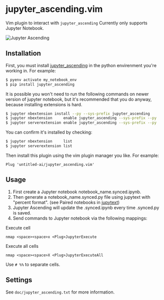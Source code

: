 # jupyter_ascending.vim

Vim plugin to interact with `jupyter_ascending`
Currently only supports Jupyter Notebook.

![Jupyter Ascending](./media/simple_jupyter_ascending.gif)


## Installation

First, you must install [jupyter_ascending](https://github.com/quantum-booty/jupyter_ascending) in the python envirenment you're working in. For example:
```bash
$ pyenv activate my_notebook_env
$ pip install jupyter_ascending
```

It is possible you won't need to run the following commands on newer version of jupyter notebook, but it's recommended that you do anyway, because installing extensions is hard.
```bash
$ jupyter nbextension install --py --sys-prefix jupyter_ascending
$ jupyter nbextension     enable jupyter_ascending --sys-prefix --py
$ jupyter serverextension enable jupyter_ascending --sys-prefix --py
```

You can confirm it's installed by checking:
```bash
$ jupyter nbextension     list
$ jupyter serverextension list
```

Then install this plugin using the vim plugin manager you like. For example:

```
Plug 'untitled-ai/jupyter_ascending.vim'
```

## Usage
1) First create a Jupyter notebook notebook_name.synced.ipynb.
2) Then generate a notebook_name.synced.py file using jupytext with "percent format". (see Paired notebooks in [jupytext](https://github.com/mwouts/jupytext))
3) Jupyter Ascending will update the .synced.ipynb every time .synced.py is saved. 
4) Send commands to Jupyter notebook via the following mappings:

Execute cell
```vim
nmap <space><space>x <Plug>JupyterExecute
```

Execute all cells
```vim
nmap <space><space>X <Plug>JupyterExecuteAll
```

Use `# %%` to separate cells.


## Settings
See `doc/jupyter_ascending.txt` for more information.
